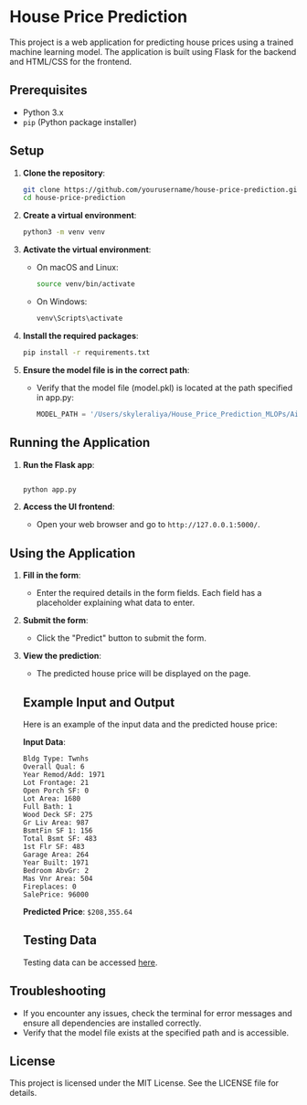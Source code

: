 # House Price Prediction

This project is a web application for predicting house prices using a trained machine learning model. The application is built using Flask for the backend and HTML/CSS for the frontend.

## Prerequisites

- Python 3.x
- `pip` (Python package installer)

## Setup

1. **Clone the repository**:
   ```sh
   git clone https://github.com/yourusername/house-price-prediction.git
   cd house-price-prediction
   ```

2. **Create a virtual environment**:
   ```sh
   python3 -m venv venv
   ```

3. **Activate the virtual environment**:
   - On macOS and Linux:
     ```sh
     source venv/bin/activate
     ```
   - On Windows:
     ```sh
     venv\Scripts\activate
     ```

4. **Install the required packages**:
   ```sh
   pip install -r requirements.txt
   ```

5. **Ensure the model file is in the correct path**:
   - Verify that the model file (model.pkl) is located at the path specified in app.py:
     ```python
     MODEL_PATH = '/Users/skyleraliya/House_Price_Prediction_MLOPs/Airflow/mlruns/3/a2f6a0ae32ba46369731c394a83ac4d0/artifacts/model/model.pkl'
     ```

## Running the Application

1. **Run the Flask app**:
   ```sh

   python app.py

   ```

2. **Access the UI frontend**:
   - Open your web browser and go to `http://127.0.0.1:5000/`.

## Using the Application

1. **Fill in the form**:
   - Enter the required details in the form fields. Each field has a placeholder explaining what data to enter.

2. **Submit the form**:
   - Click the "Predict" button to submit the form.

3. **View the prediction**:
   - The predicted house price will be displayed on the page.

   ## Example Input and Output

   Here is an example of the input data and the predicted house price:

   **Input Data**:
   ```
   Bldg Type: Twnhs
   Overall Qual: 6
   Year Remod/Add: 1971
   Lot Frontage: 21
   Open Porch SF: 0
   Lot Area: 1680
   Full Bath: 1
   Wood Deck SF: 275
   Gr Liv Area: 987
   BsmtFin SF 1: 156
   Total Bsmt SF: 483
   1st Flr SF: 483
   Garage Area: 264
   Year Built: 1971
   Bedroom AbvGr: 2
   Mas Vnr Area: 504
   Fireplaces: 0
   SalePrice: 96000
   ```

   **Predicted Price**: `$208,355.64`


   ## Testing Data

   Testing data can be accessed [here](https://docs.google.com/spreadsheets/d/1HCXG7RtkvwsvU5du14YxQw2HysRhICMNrrR1gENIuPI/edit?usp=sharing).
## Troubleshooting

- If you encounter any issues, check the terminal for error messages and ensure all dependencies are installed correctly.
- Verify that the model file exists at the specified path and is accessible.

## License

This project is licensed under the MIT License. See the LICENSE file for details.
```
